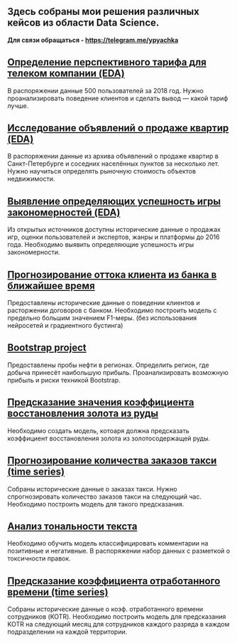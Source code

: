 ## Здесь собраны мои решения различных кейсов из области Data Science.

**Для связи обращаться - https://telegram.me/ypyachka**

## [Определение перспективного тарифа для телеком компании (EDA)](https://github.com/sfhm-dev/projects-Data-Science/tree/main/Determination%20of%20a%20promising%20tariff%20for%20a%20telecom%20company)
В распоряжении данные 500 пользователей за 2018 год. Нужно проанализировать поведение клиентов и сделать вывод — какой тариф лучше.

## [Исследование объявлений о продаже квартир (EDA)](https://github.com/sfhm-dev/projects-Data-Science/tree/main/Research-of-apartments-for-sale)
В распоряжении данные из архива объявлений о продаже квартир в Санкт-Петербурге и соседних населённых пунктов за несколько лет. Нужно научиться определять рыночную стоимость объектов недвижимости.

## [Выявление определяющих успешность игры закономерностей (EDA)](https://github.com/sfhm-dev/projects-Data-Science/tree/main/identifying%20successful%20game%20patterns)
Из открытых источников доступны исторические данные о продажах игр, оценки пользователей и экспертов, жанры и платформы до 2016 года. Необходимо выявить определяющие успешность игры закономерности.

## [Прогнозирование оттока клиента из банка в ближайшее время](https://github.com/sfhm-dev/projects-Data-Science/tree/main/up-down_sampling)
Предоставлены исторические данные о поведении клиентов и расторжении договоров с банком. Необходимо построить модель с предельно большим значением F1-меры. (без использования нейросетей и градиентного бустинга)

## [Bootstrap project](https://github.com/sfhm-dev/projects-Data-Science/tree/main/Bootstrap_project)
Предоставлены пробы нефти в регионах. Определить регион, где добыча принесёт наибольшую прибыль. Проанализировать возможную прибыль и риски техникой Bootstrap.

## [Предсказание значения коэффициента восстановления золота из руды](https://github.com/sfhm-dev/projects-Data-Science/tree/main/prediction%20of%20the%20value%20of%20the%20recovery%20rate%20of%20gold)
Необходимо создать модель, котоаря должна предсказать коэффициент восстановления золота из золотосодержащей руды.

## [Прогнозирование количества заказов такси (time series)](https://github.com/sfhm-dev/projects-Data-Science/tree/main/time%20series%20prediction)
Собраны исторические данные о заказах такси. Нужно спрогнозировать количество заказов такси на следующий час. Необходимо построить модель для такого предсказания.

## [Анализ тональности текста](https://github.com/sfhm-dev/projects-Data-Science/tree/main/Sentiment%20analysis%20of%20text)
Необходимо обучить модель классифицировать комментарии на позитивные и негативные. В распоряжении набор данных с разметкой о токсичности правок.

## [Предсказание коэффициента отработанного времени (time series)](https://github.com/sfhm-dev/projects-Data-Science/tree/main/time%20series%20KOTR)
Собраны исторические данные о коэф. отработанного времени сотрудников (KOTR). Необходимо построить модель для предсказания KOTR на следующий месяц для сотрудников каждого разряда в каждом подразделении на каждой территории.


